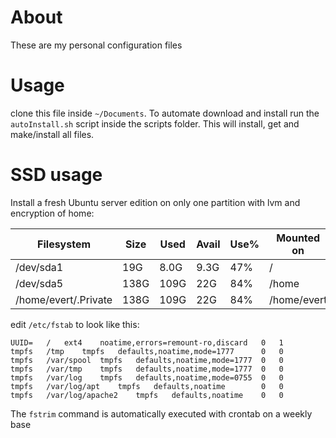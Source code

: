 # About
These are my personal configuration files

# Usage
clone this file inside `~/Documents`.
To automate download and install run the `autoInstall.sh` script inside the scripts folder.
This will install, get and make/install all files.

# SSD usage

Install a fresh Ubuntu server edition on only one partition with lvm and
encryption of home:

| Filesystem           | Size | Used | Avail | Use% | Mounted on  |
| -------------------- | ---- | ---- | ----- | ---- | ----------  |
| /dev/sda1            |  19G | 8.0G | 9.3G  | 47%  | /           |
| /dev/sda5            | 138G | 109G |  22G  | 84%  | /home       |
| /home/evert/.Private | 138G | 109G |  22G  | 84%  | /home/evert |

edit `/etc/fstab` to look like this:

```
UUID=	/	ext4	noatime,errors=remount-ro,discard	0	1
tmpfs	/tmp	tmpfs	defaults,noatime,mode=1777		0	0
tmpfs	/var/spool	tmpfs	defaults,noatime,mode=1777	0	0
tmpfs	/var/tmp	tmpfs	defaults,noatime,mode=1777	0	0
tmpfs	/var/log	tmpfs	defaults,noatime,mode=0755	0	0
tmpfs	/var/log/apt	tmpfs	defaults,noatime		0	0
tmpfs	/var/log/apache2	tmpfs	defaults,noatime	0	0
```

The `fstrim` command is automatically executed with crontab on a weekly base
